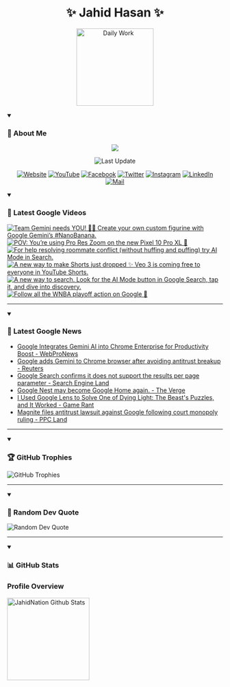 <h1 align="center">✨ Jahid Hasan ✨</h1>
<p align="center">
  <img alt="Daily Work" height="180px" src="https://i.imgur.com/uhZdH9C.gif" />
</p>
<details open>
 <summary><h3>🌟 About Me</h3></summary>
<p align="center">
  <img src="https://readme-typing-svg.demolab.com/?lines=Even+if+I+fail,;I+have+to+finish,;What+I+started.;&font=Fira%20Code&center=true&width=500&height=50&color=00FF7F&vCenter=true&pause=1000&size=24" />
</p>

<p align="center">
  <img alt="Last Update" title="Last Update" src="https://img.shields.io/github/last-commit/jahidnation/jahidnation?logo=github&label=LAST+UPDATE&color=blueviolet&style=flat-square"/>
</p>

<p align="center">
  <a href="https://jahid.eu.org">
    <img alt="Website" title="Website" src="https://img.shields.io/badge/Website-000000?logo=Google-Chrome&logoColor=white&style=for-the-badge"/></a>
  <a href="https://youtube.com/@jahidnation">
    <img alt="YouTube" title="YouTube Channel" src="https://img.shields.io/badge/YouTube-FF0000?logo=YouTube&logoColor=white&style=for-the-badge"/></a>
  <a href="https://facebook.com/jahidnation">
    <img alt="Facebook" title="Facebook Page" src="https://img.shields.io/badge/Facebook-4267B2?logo=Facebook&logoColor=white&style=for-the-badge"/></a>
  <a href="https://twitter.com/jahidnation">
    <img alt="Twitter" title="Twitter Profile" src="https://img.shields.io/badge/X-000000?logo=x&logoColor=white&style=for-the-badge"/></a>
  <a href="https://instagram.com/jahidnation">
    <img alt="Instagram" title="Instagram Profile" src="https://img.shields.io/badge/Instagram-E4405F?logo=Instagram&logoColor=white&style=for-the-badge"/></a>
  <a href="https://linkedin.com/in/jahidnation">
    <img alt="LinkedIn" title="LinkedIn Profile" src="https://img.shields.io/badge/LinkedIn-0A66C2?logo=LinkedIn&logoColor=white&style=for-the-badge"/></a>
  <a href="https://mail.google.com/?hl=en&tf=cm&fs=1&to=mail@jahid.eu.org">
    <img alt="Mail" title="Mail Me" src="https://img.shields.io/badge/Email-D14836?logo=Gmail&logoColor=white&style=for-the-badge"/></a>
</p>

</details>

<details open>
 <summary><h3>🎥 Latest Google Videos</h3></summary>

<!-- BEGIN VID -->
<a href="https://www.youtube.com/shorts/dmoqC0qny5I">
  <picture>
    <source media="(prefers-color-scheme: dark)" srcset="https://ytcards.demolab.com/?id=dmoqC0qny5I&title=Team+Gemini+needs+YOU%21+%F0%9F%93%A3%F0%9F%8F%80+Create+your+own+custom+figurine+with+Google+Gemini%E2%80%99s++%23NanoBanana.&lang=en&timestamp=1758145496&background_color=%230d1117&title_color=%23ffffff&stats_color=%23dedede&max_title_lines=1&width=250&border_radius=5&duration=24">
    <img src="https://ytcards.demolab.com/?id=dmoqC0qny5I&title=Team+Gemini+needs+YOU%21+%F0%9F%93%A3%F0%9F%8F%80+Create+your+own+custom+figurine+with+Google+Gemini%E2%80%99s++%23NanoBanana.&lang=en&timestamp=1758145496&background_color=%23ffffff&title_color=%2324292f&stats_color=%2357606a&max_title_lines=1&width=250&border_radius=5&duration=24" alt="Team Gemini needs YOU! 📣🏀 Create your own custom figurine with Google Gemini’s  #NanoBanana." title="Team Gemini needs YOU! 📣🏀 Create your own custom figurine with Google Gemini’s  #NanoBanana.">
  </picture>
</a>
<a href="https://www.youtube.com/shorts/lb1yZ4ifS3I">
  <picture>
    <source media="(prefers-color-scheme: dark)" srcset="https://ytcards.demolab.com/?id=lb1yZ4ifS3I&title=POV%3A+You%E2%80%99re+using+Pro+Res+Zoom+on+the+new+Pixel+10+Pro+XL++%F0%9F%93%B8&lang=en&timestamp=1758131003&background_color=%230d1117&title_color=%23ffffff&stats_color=%23dedede&max_title_lines=1&width=250&border_radius=5&duration=15">
    <img src="https://ytcards.demolab.com/?id=lb1yZ4ifS3I&title=POV%3A+You%E2%80%99re+using+Pro+Res+Zoom+on+the+new+Pixel+10+Pro+XL++%F0%9F%93%B8&lang=en&timestamp=1758131003&background_color=%23ffffff&title_color=%2324292f&stats_color=%2357606a&max_title_lines=1&width=250&border_radius=5&duration=15" alt="POV: You’re using Pro Res Zoom on the new Pixel 10 Pro XL  📸" title="POV: You’re using Pro Res Zoom on the new Pixel 10 Pro XL  📸">
  </picture>
</a>
<a href="https://www.youtube.com/shorts/SkHXOFgRFfU">
  <picture>
    <source media="(prefers-color-scheme: dark)" srcset="https://ytcards.demolab.com/?id=SkHXOFgRFfU&title=For+help+resolving+roommate+conflict+%28without+huffing+and+puffing%29+try+AI+Mode+in+Search.&lang=en&timestamp=1758051043&background_color=%230d1117&title_color=%23ffffff&stats_color=%23dedede&max_title_lines=1&width=250&border_radius=5&duration=33">
    <img src="https://ytcards.demolab.com/?id=SkHXOFgRFfU&title=For+help+resolving+roommate+conflict+%28without+huffing+and+puffing%29+try+AI+Mode+in+Search.&lang=en&timestamp=1758051043&background_color=%23ffffff&title_color=%2324292f&stats_color=%2357606a&max_title_lines=1&width=250&border_radius=5&duration=33" alt="For help resolving roommate conflict (without huffing and puffing) try AI Mode in Search." title="For help resolving roommate conflict (without huffing and puffing) try AI Mode in Search.">
  </picture>
</a>
<a href="https://www.youtube.com/shorts/acSmp97gwyo">
  <picture>
    <source media="(prefers-color-scheme: dark)" srcset="https://ytcards.demolab.com/?id=acSmp97gwyo&title=A+new+way+to+make+Shorts+just+dropped+%E2%9C%A8+Veo+3+is+coming+free+to+everyone+in+YouTube+Shorts.&lang=en&timestamp=1758037851&background_color=%230d1117&title_color=%23ffffff&stats_color=%23dedede&max_title_lines=1&width=250&border_radius=5&duration=22">
    <img src="https://ytcards.demolab.com/?id=acSmp97gwyo&title=A+new+way+to+make+Shorts+just+dropped+%E2%9C%A8+Veo+3+is+coming+free+to+everyone+in+YouTube+Shorts.&lang=en&timestamp=1758037851&background_color=%23ffffff&title_color=%2324292f&stats_color=%2357606a&max_title_lines=1&width=250&border_radius=5&duration=22" alt="A new way to make Shorts just dropped ✨ Veo 3 is coming free to everyone in YouTube Shorts." title="A new way to make Shorts just dropped ✨ Veo 3 is coming free to everyone in YouTube Shorts.">
  </picture>
</a>
<a href="https://www.youtube.com/shorts/jDQWXWj_mrs">
  <picture>
    <source media="(prefers-color-scheme: dark)" srcset="https://ytcards.demolab.com/?id=jDQWXWj_mrs&title=A+new+way+to+search.+Look+for+the+AI+Mode+button+in+Google+Search%2C+tap+it%2C+and+dive+into+discovery.&lang=en&timestamp=1757967695&background_color=%230d1117&title_color=%23ffffff&stats_color=%23dedede&max_title_lines=1&width=250&border_radius=5&duration=32">
    <img src="https://ytcards.demolab.com/?id=jDQWXWj_mrs&title=A+new+way+to+search.+Look+for+the+AI+Mode+button+in+Google+Search%2C+tap+it%2C+and+dive+into+discovery.&lang=en&timestamp=1757967695&background_color=%23ffffff&title_color=%2324292f&stats_color=%2357606a&max_title_lines=1&width=250&border_radius=5&duration=32" alt="A new way to search. Look for the AI Mode button in Google Search, tap it, and dive into discovery." title="A new way to search. Look for the AI Mode button in Google Search, tap it, and dive into discovery.">
  </picture>
</a>
<a href="https://www.youtube.com/shorts/tJ8EF6TviY8">
  <picture>
    <source media="(prefers-color-scheme: dark)" srcset="https://ytcards.demolab.com/?id=tJ8EF6TviY8&title=Follow+all+the+WNBA+playoff+action+on+Google+%F0%9F%8F%80&lang=en&timestamp=1757859297&background_color=%230d1117&title_color=%23ffffff&stats_color=%23dedede&max_title_lines=1&width=250&border_radius=5&duration=19">
    <img src="https://ytcards.demolab.com/?id=tJ8EF6TviY8&title=Follow+all+the+WNBA+playoff+action+on+Google+%F0%9F%8F%80&lang=en&timestamp=1757859297&background_color=%23ffffff&title_color=%2324292f&stats_color=%2357606a&max_title_lines=1&width=250&border_radius=5&duration=19" alt="Follow all the WNBA playoff action on Google 🏀" title="Follow all the WNBA playoff action on Google 🏀">
  </picture>
</a>
<!-- END VID -->

---

</details>

<details open>
 <summary><h3>📝 Latest Google News</h3></summary>

<!-- BLOG-POST-LIST:START -->
- [Google Integrates Gemini AI into Chrome Enterprise for Productivity Boost - WebProNews](https://news.google.com/rss/articles/CBMiowFBVV95cUxNQ1lRZ0xyaXV6OFJmanA5WEZzdEo2eklTeGlCdXJDaEw1TUw2UFBvd2Q4UnlJbURLVV80QVR5SUlqMWozeFU5T085X2I1T05rcTJ3a3hENnhSSl93REJNRUoxRk5XVjFVS2FkT2pZRmtLWWppVkZ6NzRPSi1BNW5tSVRjb3hDYW00RW5HbTlUMkN1U1JwS3NsYVowNC02WlYwRG9n?oc=5)
- [Google adds Gemini to Chrome browser after avoiding antitrust breakup - Reuters](https://news.google.com/rss/articles/CBMi2gFBVV95cUxORTRXcVRPYjFlbFB2WVZyQVVLM0RGQ3hIOUN3U25xM3dkdGVXSENhRWpvSDVubDl0YW9BRWQxSm02ek1qaVlqODVHc3N1b01SSi1CcWtUdWFoOW1HNWFWU1c1djRUb05naEpjSkwxZ2VNaG9GZ1dqVlYzQnNzTHRmOWFWM1RpSjhITmxCVGVMN191NXVKQUU2WTNqRWl1S2xCVW85TnRlM3o3Sk41N3JuRFlTUHpBc1ZfTE5fdjh5YWEzOG5GZWYwdUpLUGNuRFVQMVgyUVltaS1HZw?oc=5)
- [Google Search confirms it does not support the results per page parameter - Search Engine Land](https://news.google.com/rss/articles/CBMirgFBVV95cUxNaEFjakIxYkRXTy01NFdkMnJ6MmhDN1VGWjhKM0l1NC1SeE8yRkFKS2k1a01sd216VWg3dk8xWUZfTGEyc0ZpY0VfLWgwbDQxU3Y2SFRFTmNkTlBkUFZfNG14TVE5eTVTRmd6YzNKRDNPTFVoUU5pMEc1Tm4wazdxaGRTSGI1UEh2dlZDUzg0aElzZ00xbVFtd19SMGduQzROd3ZuWVF3QzhieFp0ZlE?oc=5)
- [Google Nest may become Google Home again. - The Verge](https://news.google.com/rss/articles/CBMigwFBVV95cUxPa0xXblRRQzMyLVFORzZXLUVObU1oRlh4dlhmVHlBS0pUcXVrWjh6VU1rQVhveXIyc1dtcWxnX1JTeEM4SXJqVmFpeWlCNjJ3c05tc3k5anJyLTg1N3o0UHBnZzgwWU9mYU5jZDB4NVE1SlQwYTRrY0NlRmYyeHE1OHhsSQ?oc=5)
- [I Used Google Lens to Solve One of Dying Light: The Beast&#39;s Puzzles, and It Worked - Game Rant](https://news.google.com/rss/articles/CBMiiwFBVV95cUxNdHk4Ri1oaEE5NVJJUXo1M21lZHd6WkQzNGtXS2NsYWtpZ3MxQ3Nick1USTIzcVVtcVNmeGNDQk1idUZiZnA1VVlWSGwxczZvVTFBcWI5WHl0S1NoZjdyRmV6S2NiWXp1MmYwYTl5aFM2MzZEaGt3Ymd5SmNVMWRIRDk5QlhNeWljRjYw?oc=5)
- [Magnite files antitrust lawsuit against Google following court monopoly ruling - PPC Land](https://news.google.com/rss/articles/CBMinAFBVV95cUxNUndHT3E0UV9UWlRoVUhsRjFPMnpzblkyVVZRaHNqOWxjbE80YllFOEMyX1ZvYXE5dFhDZDlLaXIzVzU5anU1OHhGX0Y2dWc1TkxxZkpJczFqbVlYUnZWbWQ3OHNVc29UQThEOU1MWEk4cnZ1UXliNXFBMElLbF9jekZmSko5MUMzWkIxVEJWS0JHcmlKX1hwNDQwWnk?oc=5)
<!-- BLOG-POST-LIST:END -->

---

</details>

<details open>
 <summary><h3>🏆 GitHub Trophies</h3></summary>

<img alt="GitHub Trophies" title="GitHub Trophies" src="https://github-profile-trophy.vercel.app/?username=jahidnation&column=8&theme=gruvbox&no-frame=true"/>

---

</details>

<details open>
 <summary><h3>💬 Random Dev Quote</h3></summary>

<img alt="Random Dev Quote" title="Random Dev Quote" src="https://quotes-github-readme.vercel.app/api?type=horizontal&theme=radical"/>

---

</details>

<details open> 
  <summary><h3>📊 GitHub Stats</h3></summary>

  <h3>Profile Overview</h3>
  <p>
  <img alt="JahidNation Github Stats" src="https://denvercoder1-github-readme-stats.vercel.app/api/?username=jahidnation&show_icons=true&include_all_commits=true&count_private=true&theme=react&hide_border=true&bg_color=1F222E&title_color=F85D7F&icon_color=F8D866" height="192px"/>
  </p>


